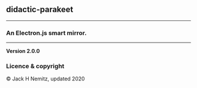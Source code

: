 ## didactic-parakeet
---
### An Electron.js smart mirror.
---
**Version 2.0.0**

### Licence & copyright

© Jack H Nemitz, updated 2020

